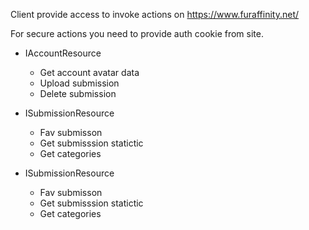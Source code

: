 Client provide access to invoke actions on https://www.furaffinity.net/

For secure actions you need to provide auth cookie from site.

- IAccountResource
  * Get account avatar data
  * Upload submission
  * Delete submission
  
- ISubmissionResource
  * Fav submisson
  * Get submisssion statictic
  * Get categories
  
- ISubmissionResource
  * Fav submisson
  * Get submisssion statictic
  * Get categories
